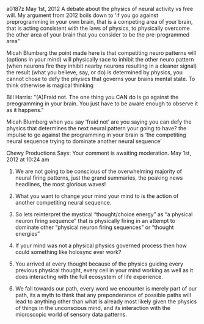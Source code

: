 a0187z
May 1st, 2012 
A debate about the physics of neural activity vs free will. My argument from 2012 boils down to 'if you go against preprogramming in your own brain, that is a competing area of your brain, that is acting consistent with the laws of physics, to physically overcome the other area of your brain that you consider to be the pre-programmed area"

Micah Blumberg
the point made here is that competiting neuro patterns will (options in your mind) will physically race to inhibit the other neuro pattern (when neurons fire they inhibit nearby neurons resulting in a cleaner signal) the result (what you believe, say, or do) is determined by physics, you cannot chose to defy the physics that governs your brains mental state. To think otherwise is magical thinking

Bill Harris:
"(A)Fraid not. The one thing you CAN do is go against the preogramming in your brain. You just have to be aware enough to observe it as it happens."

Micah Blumberg
when you say ‘fraid not’ are you saying you can defy the physics that determines the next neural pattern your going to have? the impulse to go against the programming in your brain is ‘the competiting neural sequence trying to dominate another neural sequence’

Chewy Productions Says: Your comment is awaiting moderation. 
May 1st, 2012 at 10:24 am
1. We are not going to be conscious of the overwhelming majority of neural firing patterns, just the grand summaries, the peaking news headlines, the most glorious waves!

2. What you want to change your mind your mind to is the action of another competiting neural sequence.

3. So lets reinterpret the mystical “thought/choice energy” as “a physical neuron firing sequence” that is physically firing in an attempt to dominate other “physical neuron firing sequences” or “thought energies”

4. If your mind was not a physical physics governed process then how could something like holosync ever work?

5. You arrived at every thought because of the physics guiding every previous physical thought, every cell in your mind working as well as it does interacting with the full ecosystem of life experience.

6. We fall towards our path, every word we encounter is merely part of our path, its a myth to think that any preponderance of possible paths will lead to anything other than what is already most likely given the physics of things in the unconscious mind, and its interaction with the microscopic world of sensory data patterns.
